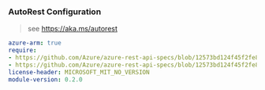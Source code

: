 ### AutoRest Configuration

> see https://aka.ms/autorest

``` yaml
azure-arm: true
require:
- https://github.com/Azure/azure-rest-api-specs/blob/12573bd124f45f2fe8f7cd95af6374ff812e8cce/specification/policyinsights/resource-manager/readme.md
- https://github.com/Azure/azure-rest-api-specs/blob/12573bd124f45f2fe8f7cd95af6374ff812e8cce/specification/policyinsights/resource-manager/readme.go.md
license-header: MICROSOFT_MIT_NO_VERSION
module-version: 0.2.0

```